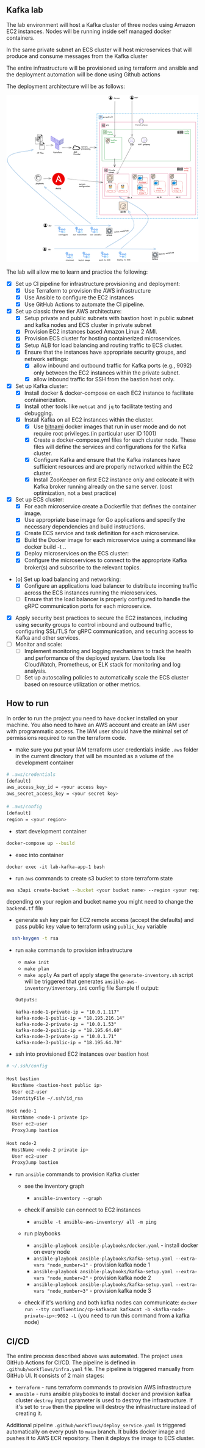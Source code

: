 ## Kafka lab
The lab environment will host a Kafka cluster of three nodes using Amazon EC2 instances.
Nodes will be running inside self managed docker containers.

In the same private subnet an ECS cluster will host microservices that will produce and consume messages from the Kafka cluster

The entire infrastructure will be provisioned using terraform and ansible and the deployment
automation will be done using Github actions

The deployment architecture will be as follows:

![deployment architecture](deployment_architecture.png)

The lab will allow me to learn and practice the following:

* [X] Set up CI pipeline for infrastructure provisioning and deployment:
  - [X] Use Terraform to provision the AWS infrastructure
  - [X] Use Ansible to configure the EC2 instances
  - [X] Use GitHub Actions to automate the CI pipeline.
* [X] Set up classic three tier AWS architecture:
  - [X] Setup private and public subnets with bastion host in public subnet and kafka nodes and ECS cluster in private subnet
  - [X] Provision EC2 instances based Amazon Linux 2 AMI.
  - [X] Provision ECS cluster for hosting containerized microservices.
  - [X] Setup ALB for load balancing and routing traffic to ECS cluster.
  - [X] Ensure that the instances have appropriate security groups, and network settings:
      - [X] allow inbound and outbound traffic for Kafka ports (e.g., 9092) only between the EC2 instances within the private subnet.
      - [X] allow inbound traffic for SSH from the bastion host only.
* [X] Set up Kafka cluster:
  - [X] Install docker & docker-compose on each EC2 instance to facilitate containerization.
  - [X] Install other tools like `netcat` and `jq` to facilitate testing and debugging.
  - [X] Install Kafka on all EC2 instances within the cluster. 
       - [X] Use [bitnami](https://github.com/bitnami) docker images that run in user mode and do not require root privileges.(in particular user ID 1001)
       - [X] Create a docker-compose.yml files for each cluster node. These files will define the services and configurations for the Kafka cluster.
       - [X] Configure Kafka and ensure that the Kafka instances have sufficient resources and are properly networked within the EC2 cluster.
       - [X] Install ZooKeeper on first EC2 instance only and colocate it with Kafka broker running already on the same server. (cost optimization, not a best practice)
* [X] Set up ECS cluster:
  - [X] For each microservice create a Dockerfile that defines the container image.
  - [X] Use appropriate base image for Go applications and specify the necessary dependencies and build instructions.
  - [X] Create ECS service and task definition for each microservice.
  - [X] Build the Docker image for each microservice using a command like docker build -t <image-name> ..
  - [X] Deploy microservices on the ECS cluster:
  - [X] Configure the microservices to connect to the appropriate Kafka broker(s) and subscribe to the relevant topics.
* [o] Set up load balancing and networking:
  - [X] Configure an applications load balancer to distribute incoming traffic across the ECS instances running the microservices.
  - [ ] Ensure that the load balancer is properly configured to handle the gRPC communication ports for each microservice.
* [X] Apply security best practices to secure the EC2 instances, including using security groups to control inbound and outbound traffic, configuring SSL/TLS for gRPC communication, and securing access to Kafka and other services.
* [ ] Monitor and scale:
  - [ ] Implement monitoring and logging mechanisms to track the health and performance of the deployed system. Use tools like CloudWatch, Prometheus, or ELK stack for monitoring and log analysis.
  - [ ] Set up autoscaling policies to automatically scale the ECS cluster based on resource utilization or other metrics.

## How to run

In order to run the project you need to have docker installed on your machine.
You also need to have an AWS account and create an IAM user with programmatic access.
The IAM user should have the minimal set of permissions required to run the terraform code.

* make sure you put your IAM terraform user credentials inside `.aws` folder in the current directory that will be mounted as a volume of the development container 

```bash
# .aws/credentials
[default]
aws_access_key_id = <your access key>
aws_secret_access_key = <your secret key>

# .aws/config
[default]
region = <your region>
```

* start development container

```bash
docker-compose up --build
```

* exec into container

```
docker exec -it lab-kafka-app-1 bash
```

* run `aws` commands to create s3 bucket to store terraform state

```bash
aws s3api create-bucket --bucket <your bucket name> --region <your region name> --create-bucket-configuration LocationConstraint=<your region name>
```

depending on your region and bucket name you might need to change the `backend.tf` file

* generate ssh key pair for EC2 remote access (accept the defaults) and pass public key value to terraform using `public_key` variable

```bash
  ssh-keygen -t rsa
```

* run `make` commands to provision infrastructure
  - `make init`
  - `make plan`
  - `make apply`
  As part of apply stage the `generate-inventory.sh` script will be triggered that generates `ansible-aws-inventory/inventory.ini` config file
  Sample tf output:
  
  ```
  Outputs:

  kafka-node-1-private-ip = "10.0.1.117"
  kafka-node-1-public-ip = "18.195.216.14"
  kafka-node-2-private-ip = "10.0.1.53"
  kafka-node-2-public-ip = "18.195.64.60"
  kafka-node-3-private-ip = "10.0.1.71"
  kafka-node-3-public-ip = "18.195.64.70"
  ```
  
* ssh into provisioned EC2 instances over bastion host

```bash
# ~/.ssh/config

Host bastion
  HostName <bastion-host public ip>
  User ec2-user
  IdentityFile ~/.ssh/id_rsa

Host node-1
  HostName <node-1 private ip>
  User ec2-user
  ProxyJump bastion

Host node-2
  HostName <node-2 private ip>
  User ec2-user
  ProxyJump bastion
```

* run `ansible` commands to provision Kafka cluster
  - see the inventory graph
    - `ansible-inventory --graph`
  - check if ansible can connect to EC2 instances
    - `ansible -t ansible-aws-inventory/ all -m ping`
  - run playbooks
    - `ansible-playbook ansible-playbooks/docker.yaml` - install docker on every node
    - `ansible-playbook ansible-playbooks/kafka-setup.yaml --extra-vars "node_number=1"` - provision kafka node 1
    - `ansible-playbook ansible-playbooks/kafka-setup.yaml --extra-vars "node_number=2"` - provision kafka node 2
    - `ansible-playbook ansible-playbooks/kafka-setup.yaml --extra-vars "node_number=3"` - provision kafka node 3

  - check if it's working and both kafka nodes can communicate: `docker run --tty confluentinc/cp-kafkacat kafkacat -b <kafka-node-private-ip>:9092 -L` (you need to run this command from a kafka node)

## CI/CD

The entire process described above was automated.
The project uses GitHub Actions for CI/CD. The pipeline is defined in `.github/workflows/infra.yaml` file.
The pipeline is triggered manually from GitHub UI. It consists of 2 main stages:
- `terraform` - runs terraform commands to provision AWS infrastructure
- `ansible` - runs ansible playbooks to install docker and provision kafka cluster
`destroy` input parameter is used to destroy the infrastructure. If it's set to `true` then the pipeline will destroy the infrastructure instead of creating it.

Additional pipeline `.github/workflows/deploy_service.yaml` is triggered automatically on every push to `main` branch.
It builds docker image and pushes it to AWS ECR repository. Then it deploys the image to ECS cluster.
